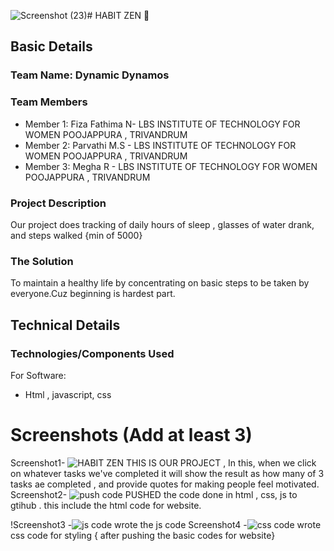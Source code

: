 ![Screenshot (23)](https://github.com/user-attachments/assets/9af4bef2-d9f7-45b1-abf9-40a520d94fa5)# HABIT ZEN 🎯


## Basic Details
### Team Name: Dynamic Dynamos


### Team Members
- Member 1: Fiza Fathima N- LBS INSTITUTE OF TECHNOLOGY FOR WOMEN POOJAPPURA , TRIVANDRUM
- Member 2: Parvathi M.S - LBS INSTITUTE OF TECHNOLOGY FOR WOMEN POOJAPPURA , TRIVANDRUM
- Member 3: Megha R - LBS INSTITUTE OF TECHNOLOGY FOR WOMEN POOJAPPURA , TRIVANDRUM


### Project Description
Our project does tracking of daily hours of sleep , glasses of water drank, and steps walked {min of 5000}

### The Solution
To maintain a healthy life by concentrating on basic steps to be taken by everyone.Cuz beginning is hardest part.

## Technical Details
### Technologies/Components Used
For Software:
- Html , javascript, css
  

# Screenshots (Add at least 3)
Screenshot1- ![HABIT ZEN ](https://github.com/user-attachments/assets/8a38c62d-eb86-46b4-bc06-ef4e42f33866)
THIS IS OUR PROJECT , In this, when we click on whatever tasks we've completed it will show the result as how many of 3 tasks ae completed , and provide quotes for making people feel motivated.
Screenshot2- ![push code](https://github.com/user-attachments/assets/b16c47e4-d137-4e88-aef9-d04b041d0ecf)
PUSHED the code done in html , css, js to gtihub . this include the html code for website.

!Screenshot3 -![js code](https://github.com/user-attachments/assets/929ff12d-c655-45e7-8d24-4a815238525e)
wrote the js code 
Screenshot4 -![css code](https://github.com/user-attachments/assets/ec87e38c-580e-492a-8f7e-0f4180fdd861)
wrote css code for styling { after pushing the basic codes for website}
 
